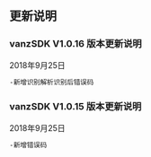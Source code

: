 ## 更新说明

### vanzSDK V1.0.16 版本更新说明
2018年9月25日
```Html
-新增识别解析识别后错误码

```
### vanzSDK V1.0.15 版本更新说明

2018年9月25日
```Html
-新增错误码

```
